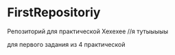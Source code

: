 # FirstRepositoriy
Репозиторий для практической 
Хехехее
//я тутыыыыы

для первого задания из 4 практической
